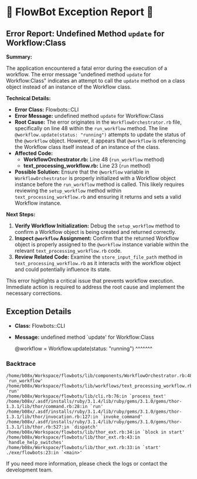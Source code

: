# 🤖 FlowBot Exception Report 🤖


## Error Report: Undefined Method `update` for Workflow:Class

**Summary:** 

The application encountered a fatal error during the execution of a workflow. The error message "undefined method `update` for Workflow:Class" indicates an attempt to call the `update` method on a class object instead of an instance of the Workflow class. 

**Technical Details:**

* **Error Class:** Flowbots::CLI
* **Error Message:** undefined method `update` for Workflow:Class
* **Root Cause:**  The error originates in the `WorkflowOrchestrator.rb` file, specifically on line 48 within the `run_workflow` method. The line `@workflow.update(status: "running")` attempts to update the status of the `@workflow` object. However, it appears that `@workflow` is referencing the Workflow class itself instead of an instance of the class. 
* **Affected Code:**
    * **WorkflowOrchestrator.rb:** Line 48 (`run_workflow` method)
    * **text_processing_workflow.rb:** Line 23 (`run` method)
* **Possible Solution:**
    Ensure that the `@workflow` variable in `WorkflowOrchestrator` is properly initialized with a Workflow object instance before the `run_workflow` method is called. This likely requires reviewing the `setup_workflow` method within `text_processing_workflow.rb` and ensuring it returns and sets a valid Workflow instance. 

**Next Steps:**

1. **Verify Workflow Initialization:** Debug the `setup_workflow` method to confirm a Workflow object is being created and returned correctly.
2. **Inspect `@workflow` Assignment:** Confirm that the returned Workflow object is properly assigned to the `@workflow` instance variable within the relevant `text_processing_workflow.rb` code.
3. **Review Related Code:** Examine the `store_input_file_path` method in `text_processing_workflow.rb` as it interacts with the workflow object and could potentially influence its state.

This error highlights a critical issue that prevents workflow execution. Immediate action is required to address the root cause and implement the necessary corrections. 



## Exception Details

- **Class:** Flowbots::CLI
- **Message:** undefined method `update' for Workflow:Class

    @workflow = Workflow.update(status: "running")
                        ^^^^^^^

### Backtrace

```
/home/b08x/Workspace/flowbots/lib/components/WorkflowOrchestrator.rb:48:in `run_workflow'
/home/b08x/Workspace/flowbots/lib/workflows/text_processing_workflow.rb:23:in `run'
/home/b08x/Workspace/flowbots/lib/cli.rb:76:in `process_text'
/home/b08x/.asdf/installs/ruby/3.1.4/lib/ruby/gems/3.1.0/gems/thor-1.3.1/lib/thor/command.rb:28:in `run'
/home/b08x/.asdf/installs/ruby/3.1.4/lib/ruby/gems/3.1.0/gems/thor-1.3.1/lib/thor/invocation.rb:127:in `invoke_command'
/home/b08x/.asdf/installs/ruby/3.1.4/lib/ruby/gems/3.1.0/gems/thor-1.3.1/lib/thor.rb:527:in `dispatch'
/home/b08x/Workspace/flowbots/lib/thor_ext.rb:34:in `block in start'
/home/b08x/Workspace/flowbots/lib/thor_ext.rb:43:in `handle_help_switches'
/home/b08x/Workspace/flowbots/lib/thor_ext.rb:33:in `start'
./exe/flowbots:23:in `<main>'
```

If you need more information, please check the logs or contact the development team.
